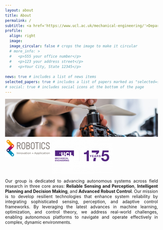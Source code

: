 ```yaml
---
layout: about
title: About
permalink: /
subtitle: <a href='https://www.ucl.ac.uk/mechanical-engineering/'>Department of Mechanical Engineering</a> #. Address. Contacts. Moto. Etc.
profile:
  align: right
  image: 
  image_circular: false # crops the image to make it circular
  # more_info: >
  #   <p>555 your office number</p>
  #   <p>123 your address street</p>
  #   <p>Your City, State 12345</p>

news: true # includes a list of news items
selected_papers: true # includes a list of papers marked as "selected={true}"
# social: true # includes social icons at the bottom of the page
---
```



<img src= "assets/img/landingpage/meriem-drone.jpeg" alt="Meriem Ben Miled and Drone" style="max-width: 100%; height: auto; vertical-align: middle display: banner;">
<img src= "assets/img/landingpage/roboticsailogo.png" alt="Robotics and Innovation Logo" width= 150 style="display: inline;">  <img src= "assets/img/landingpage/ucl_mech_175_horiz_purple.png" alt="UCL" width= 200 style="vertical-align: middle; display: inline;">

<p style="text-align: justify;">
Our group is dedicated to advancing autonomous systems across field research in three core areas: <b>Reliable Sensing and Perception</b>, <b>Intelligent Planning and Decision Making</b>, and <b>Advanced Robust Control</b>. Our mission is to develop resilient technologies that enhance system reliability by integrating sophisticated sensing, perception, and adaptive control frameworks. By leveraging the latest advances in machine learning, optimization, and control theory, we address real-world challenges, enabling autonomous platforms to navigate and operate effectively in complex, dynamic environments.
</p>

<!-- Write your biography here. Tell the world about yourself. Link to your favorite [subreddit](http://reddit.com). You can put a picture in, too. The code is already in, just name your picture `prof_pic.jpg` and put it in the `img/` folder.

Put your address / P.O. box / other info right below your picture. You can also disable any of these elements by editing `profile` property of the YAML header of your `_pages/about.md`. Edit `_bibliography/papers.bib` and Jekyll will render your [publications page](/al-folio/publications/) automatically.

Link to your social media connections, too. This theme is set up to use [Font Awesome icons](https://fontawesome.com/) and [Academicons](https://jpswalsh.github.io/academicons/), like the ones below. Add your Facebook, Twitter, LinkedIn, Google Scholar, or just disable all of them. -->
